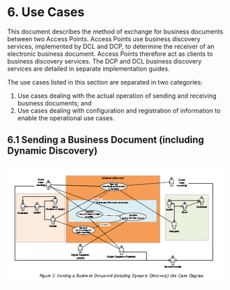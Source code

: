 # 6. Use Cases

This document describes the method of exchange for business documents between two Access Points. Access Points use business discovery services, implemented by DCL and DCP, to determine the receiver of an electronic business document. Access Points therefore act as clients to business discovery services. The DCP and DCL business discovery services are detailed in separate implementation guides. 

The use cases listed in this section are separated in two categories: 
 1. Use cases dealing with the actual operation of sending and receiving business documents; and 
 2. Use cases dealing with configuration and registration of information to enable the operational use cases. 
 
## 6.1 Sending a Business Document (including Dynamic Discovery) 

![Usecase-Logo](/images/usecase-6.1.PNG)

